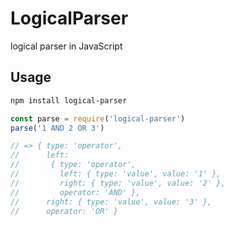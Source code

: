 # LogicalParser

logical parser in JavaScript

## Usage

```bash
npm install logical-parser
```

```javascript
const parse = require('logical-parser')
parse('1 AND 2 OR 3')

// => { type: 'operator',
//      left:
//       { type: 'operator',
//         left: { type: 'value', value: '1' },
//         right: { type: 'value', value: '2' },
//         operator: 'AND' },
//      right: { type: 'value', value: '3' },
//      operator: 'OR' }
```